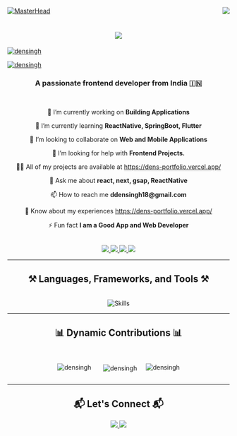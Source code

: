 [![MasterHead](https://firebasestorage.googleapis.com/v0/b/flexi-coding.appspot.com/o/dempgi7-520f8d5f-63d4-4453-8822-dbc149ae27f8.gif?alt=media&token=91c0c7b2-93c3-4029-b011-1a8703c5730d)](https://rishavchanda.io)
<img align="right" src="https://visitor-badge.laobi.icu/badge?page_id=ddensingh.ddensingh" />

<h1 align="center">
    <img src="https://readme-typing-svg.herokuapp.com/?font=Righteous&size=40&center=true&vCenter=true&width=600&height=80&duration=4000&lines=Hi+There!+👋;+I'm+Densingh!;+Welcome+to+My+Profile!" />
</h1>
<p align="left"> <a href="https://dens-portfolio.vercel.app/"><img src="https://github-profile-trophy.vercel.app/?username=Densingh-123" alt="densingh" /></a> </p>
<p align="left"> <a href="https://dens-portfolio.vercel.app/" target="blank"><img src="https://img.shields.io/twitter/follow/densingh?logo=twitter&style=for-the-badge" alt="densingh" /></a> </p>
<h3 align="center">A passionate frontend developer from India 🇮🇳</h3>

<br/>

<div align="center">
<p>🔭 I’m currently working on <strong>Building Applications</strong></p>
<p>🌱 I’m currently learning <strong>ReactNative, SpringBoot, Flutter</strong></p>
<p>👯 I’m looking to collaborate on <strong>Web and Mobile Applications</strong></p>
<p>🤝 I’m looking for help with <strong>Frontend Projects.</strong></p>
<p>👨‍💻 All of my projects are available at <a href="https://dens-portfolio.vercel.app/" target="_blank">https://dens-portfolio.vercel.app/</a></p>
<p>💬 Ask me about <strong>react, next, gsap, ReactNative</strong></p>
<p>📫 How to reach me <strong>ddensingh18@gmail.com</strong></p>
<p>📄 Know about my experiences <a href="https://dens-portfolio.vercel.app/" target="_blank">https://dens-portfolio.vercel.app/</a></p>
<p>⚡ Fun fact <strong>I am a Good App and Web Developer</strong></p>


</div>

<br/>

<div align="center">
  <a href="mailto:ddensingh19@gmail.com">
    <img src="https://img.shields.io/badge/Gmail-333333?style=for-the-badge&logo=gmail&logoColor=red" />
  </a>
  <a href="https://linkedin.com/in/densingh" target="_blank">
    <img src="https://img.shields.io/badge/LinkedIn-0077B5?style=for-the-badge&logo=linkedin&logoColor=white" />
  </a>
  <a href="https://dens-portfolio.vercel.app/" target="_blank">
     <img src="https://img.shields.io/badge/Portfolio-FF5722?style=for-the-badge&logo=vercel&logoColor=white" />
  </a>
  <a href="https://twitter.com/densingh" target="_blank">
    <img src="https://img.shields.io/badge/Twitter-1DA1F2?style=for-the-badge&logo=twitter&logoColor=white" />
  </a>
</div>

<hr/>

<h2 align="center">⚒️ Languages, Frameworks, and Tools ⚒️</h2>
<br/>
<div align="center">
    <img src="https://skillicons.dev/icons?i=react,angular,vue,nextjs,html,css,bootstrap,tailwind,js,ts,nodejs,express,firebase,mongodb,java,python,git,github,docker,aws,figma,flutter,c,postman,androidstudio,eclipse,vscode,insomnia" alt="Skills" />
</div>

<hr/>

<h2 align="center">📊 Dynamic Contributions 📊</h2>
<br/>

<div align="center">
  <div style="display: flex; flex-direction: row; justify-content: center; gap: 20px;">
  
<p><img align="left" src="https://github-readme-stats.vercel.app/api/top-langs?username=Densingh-123&show_icons=true&locale=en&layout=compact" alt="densingh" /></p>

<p>&nbsp;<img align="center" src="https://github-readme-stats.vercel.app/api?username=Densingh-123&show_icons=true&locale=en" alt="densingh" /></p>
      <p><img align="center" src="https://github-readme-streak-stats.herokuapp.com/?user=Densingh-123&" alt="densingh" /></p>

  </div>
</div>

<hr/>

<h2 align="center">📬 Let's Connect 📬</h2>
<div align="center">
  <a href="https://dens-portfolio.vercel.app/" target="_blank">
     <img src="https://img.shields.io/badge/My%20Portfolio-FF5722?style=for-the-badge&logo=vercel&logoColor=white" />
  </a>
  <a href="mailto:ddensingh18@gmail.com">
    <img src="https://img.shields.io/badge/Email-0078D4?style=for-the-badge&logo=microsoftoutlook&logoColor=white" />
  </a>
</div>
